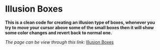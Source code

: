# Illusion Boxes

**This is a clean code for creating an illusion type of boxes, whenever you try to move your cursor above some of the small boxes then it will show some color changes and 
revert back to normal one.**

*The page can be view through this link:* 
[Illusion Boxes](https://sleepylogic.github.io/illusion_boxes/)
